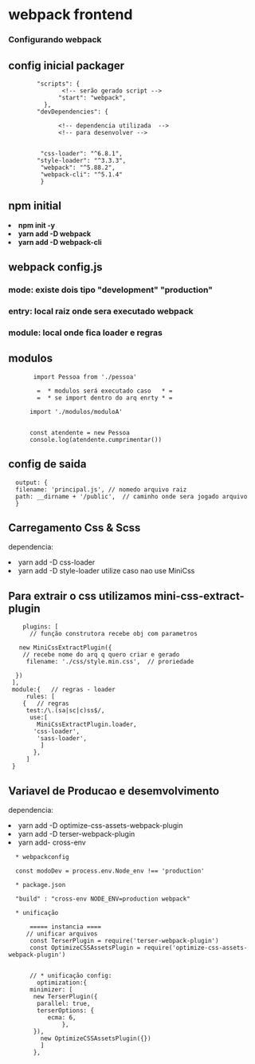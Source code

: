 #    webpack frontend

 <h3> Configurando webpack </h3>
<section>
 <h2> config inicial packager </h2>
          
          
            "scripts": {  
                   <!-- serão gerado script -->
                  "start": "webpack",
              },         
            "devDependencies": {
                  
                  <!-- dependencia utilizada  -->
                  <!-- para desenvolver -->


             "css-loader": "^6.8.1",
            "style-loader": "^3.3.3",
             "webpack": "^5.88.2",
             "webpack-cli": "^5.1.4"
             }

</section>

<h2> npm initial </h2>

<li> <b>npm init -y </b>
<li> <b>yarn add -D webpack </b>
<li> <b>yarn add -D webpack-cli  </b>



 <h2> webpack config.js </h2>


 <h3>mode: existe dois tipo "development" "production"  </h3>
 <h3>entry:  local raiz onde sera executado webpack </h3>
 <h3>module: local onde fica loader e regras  </h3>
 <h3></h3>
 <h3></h3>
 <h3></h3>


<section>
 <h2> modulos </h2>
          
          
           import Pessoa from './pessoa'
           
            =  * modulos será executado caso   * =
            =  * se import dentro do arq enrty * =
           
          import './modulos/moduloA'
          
          
          const atendente = new Pessoa
          console.log(atendente.cumprimentar())

</section>
<section>
 <h2> config de saida </h2>
                    
      output: {
      filename: 'principal.js', // nomedo arquivo raiz
      path: __dirname + '/public',  // caminho onde sera jogado arquivo
      }
  

</section>
<section>

</section>
<section>

 <h2> Carregamento Css  & Scss</h2>
  <p> dependencia:
  <li> yarn add -D css-loader
  <li> yarn add -D style-loader utilize caso nao use MiniCss

<br>

  <h2> Para extrair o css utilizamos mini-css-extract-plugin</h2>


        plugins: [
          // função construtora recebe obj com parametros

       new MiniCssExtractPlugin({
        // recebe nome do arq q quero criar e gerado
         filename: './css/style.min.css',  // proriedade
        
      })
     ],
     module:{   // regras - loader
         rules: [
        {   // regras
         test:/\.(sa|sc|c)ss$/,
          use:[
            MiniCssExtractPlugin.loader,
           'css-loader',
            'sass-loader',
             ]
           }, 
         ]
     }  
</section>
 <h2> Variavel de Producao e desemvolvimento</h2>
   <p> dependencia: </p>
  <li> yarn add -D optimize-css-assets-webpack-plugin
  <li> yarn add -D terser-webpack-plugin 
  <li> yarn add- cross-env

<br>
                    
      * webpackconfig

      const modoDev = process.env.Node_env !== 'production'
      
      * package.json

      "build" : "cross-env NODE_ENV=production webpack"

      * unificação 

          ===== instancia ====
         // unificar arquivos
          const TerserPlugin = require('terser-webpack-plugin')
          const OptimizeCSSAssetsPlugin = require('optimize-css-assets-webpack-plugin')


          // * unificação config:
            optimization:{
          minimizer: [
           new TerserPlugin({
            parallel: true,
            terserOptions: {
               ecma: 6,
                   },
           }),
             new OptimizeCSSAssetsPlugin({})
             ]
           },

      
      
      
      
      
      
      
      
      
  
      



